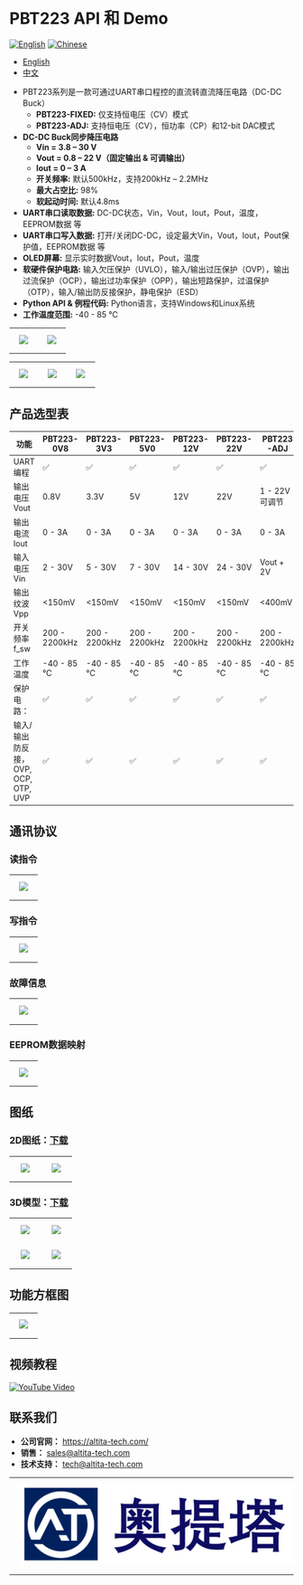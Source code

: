 # PBT223 API 和 Demo

[![English](https://img.shields.io/badge/lang-english-red.svg)](README.md) 
[![Chinese](https://img.shields.io/badge/lang-%E4%B8%AD%E6%96%87-green.svg)](README.zh-CN.md)

- [English](README.md)
- [中文](README.zh-CN.md)

* PBT223系列是一款可通过UART串口程控的直流转直流降压电路（DC-DC Buck）
    - **PBT223-FIXED:** 仅支持恒电压（CV）模式
    - **PBT223-ADJ:** 支持恒电压（CV），恒功率（CP）和12-bit DAC模式
* **DC-DC Buck同步降压电路**
    - **Vin = 3.8 – 30 V**
    - **Vout = 0.8 – 22 V（固定输出 & 可调输出）**
    - **Iout = 0 – 3 A**
    - **开关频率:** 默认500kHz，支持200kHz – 2.2MHz
    - **最大占空比:** 98%
    - **软起动时间:** 默认4.8ms
* **UART串口读取数据:** DC-DC状态，Vin，Vout，Iout，Pout，温度，EEPROM数据 等
* **UART串口写入数据:** 打开/关闭DC-DC，设定最大Vin，Vout，Iout，Pout保护值，EEPROM数据 等
* **OLED屏幕:** 显示实时数据Vout，Iout，Pout，温度
* **软硬件保护电路:** 输入欠压保护（UVLO），输入/输出过压保护（OVP），输出过流保护（OCP），输出过功率保护（OPP），输出短路保护，过温保护（OTP），输入/输出防反接保护，静电保护（ESD）
* **Python API & 例程代码:** Python语言，支持Windows和Linux系统
* **工作温度范围:** -40 - 85 ℃


<table style="width:100%; text-align:center;">
  <tr>
    <td style="width: 50%;">
      <img src="Images/pbt223-fixed-oled.png" style="height: auto; margin: 10px 10px;">
    </td>
    <td style="width: 50%;">
      <img src="Images/pbt223-adj-oled.png" style="height: auto; margin: 10px 10px;">
    </td>
  </tr>
</table>


<table style="width:100%; text-align:center;">
  <tr>
    <td style="width: 33%;">
      <img src="Images/pbt223-adj-dac-mode.png" style="height: auto; margin: 10px 10px;">
    </td>
    <td style="width: 33%;">
      <img src="Images/pbt223-adj-cv-mode.png" style="height: auto; margin: 10px 10px;">
    </td>
        <td style="width: 33%;">
      <img src="Images/pbt223-adj-cp-mode.png" style="height: auto; margin: 10px 10px;">
    </td>
  </tr>
</table>






## 产品选型表
| 功能                                 | PBT223-0V8 | PBT223-3V3 | PBT223-5V0 | PBT223-12V | PBT223-22V | PBT223-ADJ |
|--------------------------------------|------------|------------|------------|------------|------------|------------|
| UART 编程                            | ✅         | ✅         | ✅         | ✅         | ✅         | ✅         |
| 输出电压 Vout                        | 0.8V       | 3.3V       | 5V         | 12V        | 22V        | 1 - 22V 可调节 |
| 输出电流 Iout                        | 0 - 3A     | 0 - 3A     | 0 - 3A     | 0 - 3A     | 0 - 3A     | 0 - 3A     |
| 输入电压 Vin                         | 2 - 30V    | 5 - 30V    | 7 - 30V    | 14 - 30V   | 24 - 30V   | Vout + 2V  |
| 输出纹波 Vpp                         | &lt;150mV  | &lt;150mV  | &lt;150mV  | &lt;150mV  | &lt;150mV  | &lt;400mV  |
| 开关频率 f_sw                        | 200 - 2200kHz | 200 - 2200kHz | 200 - 2200kHz | 200 - 2200kHz | 200 - 2200kHz | 200 - 2200kHz |
| 工作温度                             | -40 - 85 ℃ | -40 - 85 ℃ | -40 - 85 ℃ | -40 - 85 ℃ | -40 - 85 ℃ | -40 - 85 ℃ |
| 保护电路：                           | ✅         | ✅         | ✅         | ✅         | ✅         | ✅         |
| 输入/输出防反接，OVP, OCP, OTP, UVP | ✅         | ✅         | ✅         | ✅         | ✅         | ✅         |





## 通讯协议
### 读指令
<table style="width:100%; text-align:center;">
  <tr>
    <td style="width: 100%;">
      <img src="Images/pbt223-command-read-cn.png" style="max-width: 100%; height: auto; margin: 10px 10px;">
    </td>
  </tr>
</table>


### 写指令
<table style="width:100%; text-align:center;">
  <tr>
    <td style="width: 100%;">
      <img src="Images/pbt223-command-write-cn.png" style="max-width: 100%; height: auto; margin: 10px 10px;">
    </td>
  </tr>
</table>


### 故障信息
<table style="width:100%; text-align:center;">
  <tr>
    <td style="width: 100%;">
      <img src="Images/pbt223-error-message-cn.png" style="max-width: 100%; height: auto; margin: 10px 10px;">
    </td>
  </tr>
</table>



### EEPROM数据映射
<table style="width:100%; text-align:center;">
  <tr>
    <td style="width: 100%;">
      <img src="Images/pbt223-eeprom-map-cn.png" style="max-width: 100%; height: auto; margin: 10px 10px;">
    </td>
  </tr>
</table>



## 图纸
### 2D图纸：[下载](https://altita-tech.com/wp-content/uploads/PBT223/PBT223%202D.zip)

<table style="width:100%; text-align:center;">
  <tr>
    <td style="width: 45%;">
      <img src="Images/pbt223-fixed-2d-dimension.png" style="width: 100%; height: auto; margin: 10px 10px;">
    </td>
    <td style="width: 45%;">
      <img src="Images/pbt223-adj-2d-dimension.png" style="width: 100%; height: auto; margin: 10px 10px;">
    </td>
  </tr>
</table>



### 3D模型：[下载](https://altita-tech.com/wp-content/uploads/PBT223/PBT223%203D.zip)

<table style="width:100%; text-align:center;">
  <tr>
    <td style="width: 45%;">
      <img src="Images/pbt223-fixed-oled-3d-side.png" style="width: 100%; height: auto; margin: 10px 10px;">
    </td>
    <td style="width: 45%;">
      <img src="Images/pbt223-adj-oled-3d-side.png" style="width: 100%; height: auto; margin: 10px 10px;">
    </td>
  </tr>
  <tr>
    <td style="width: 45%;">
      <img src="Images/pbt223-fixed-pcba-3dpdf-side.png" style="width: 100%; height: auto; margin: 10px 10px;">
    </td>
    <td style="width: 45%;">
      <img src="Images/pbt223-adj-pcba-3dpdf-side.png" style="width: 100%; height: auto; margin: 10px 10px;">
    </td>
  </tr>
</table>


## 功能方框图

<table style="width:100%; text-align:center;">
  <tr>
    <td style="width: 100%;">
      <img src="Images/pbt223-block-diagram.png" style="max-width: 100%; height: auto; margin: 10px 10px;">
    </td>
  </tr>
</table>


## 视频教程
[![YouTube Video](https://img.youtube.com/vi/u5DF7IkggZc/0.jpg)](https://www.youtube.com/watch?v=u5DF7IkggZc)



## 联系我们
<div style="display: flex; justify-content: space-between; align-items: flex-start;">
  <div>
    <ul style="list-style-type: disc; padding-left: 20px; margin: 0;">
      <li><strong>公司官网：</strong> <a href="https://altita-tech.com/">https://altita-tech.com/</a></li>
      <li><strong>销售：</strong> <a href="mailto:sales@altita-tech.com">sales@altita-tech.com</a></li>
      <li><strong>技术支持：</strong> <a href="mailto:tech@altita-tech.com">tech@altita-tech.com</a></li>
    </ul>
  </div>
</div>

<table style="width:100%; text-align:center;">
  <tr>
    <td style="width: 100%;">
      <img src="Images/logo-altita-cn.png" style="max-width: 100%; height: auto; margin: 10px 10px;">
    </td>
  </tr>
</table>
